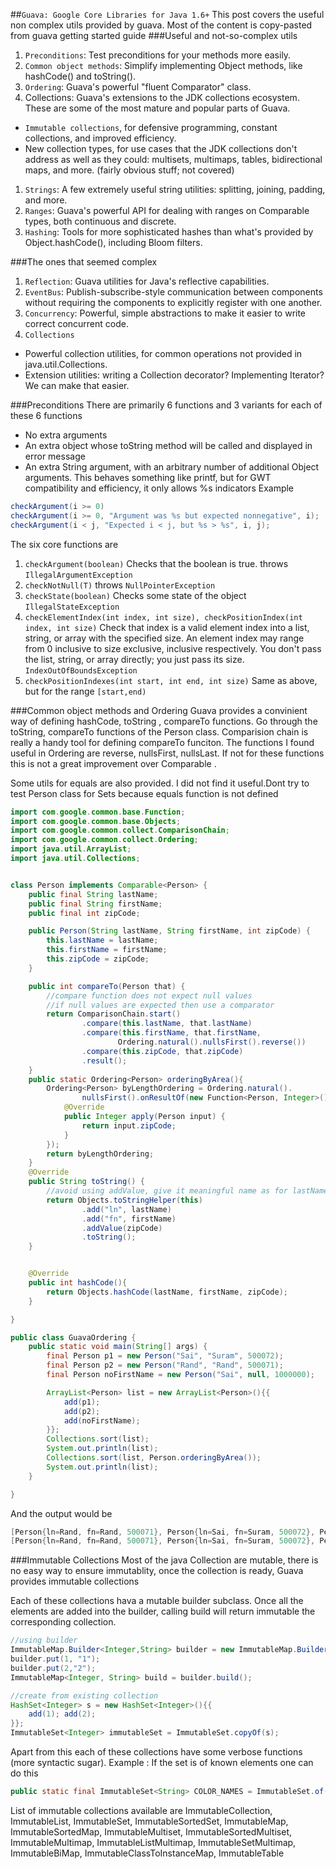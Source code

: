 ##`Guava: Google Core Libraries for Java 1.6+`
This post covers the useful non complex utils provided by guava. Most of the content is copy-pasted from guava getting started guide
###Useful and not-so-complex utils
1. `Preconditions`: Test preconditions for your methods more easily.
2. `Common object methods`: Simplify implementing Object methods, like hashCode() and toString().
2. `Ordering`: Guava's powerful "fluent Comparator" class.
1. Collections: Guava's extensions to the JDK collections ecosystem. These are some of the most mature and popular parts of Guava.
  + `Immutable collections`, for defensive programming, constant collections, and improved efficiency.
  + New collection types, for use cases that the JDK collections don't address as well as they could: multisets, multimaps, tables, bidirectional maps, and more. (fairly obvious stuff; not covered)

1. `Strings`: A few extremely useful string utilities: splitting, joining, padding, and more.
2. `Ranges`: Guava's powerful API for dealing with ranges on Comparable types, both continuous and discrete.
3. `Hashing`: Tools for more sophisticated hashes than what's provided by Object.hashCode(), including Bloom filters.

###The ones that seemed complex
1. `Reflection`: Guava utilities for Java's reflective capabilities.
2. `EventBus`: Publish-subscribe-style communication between components without requiring the components to explicitly register with one another.
3. `Concurrency`: Powerful, simple abstractions to make it easier to write correct concurrent code.
4. `Collections`
  + Powerful collection utilities, for common operations not provided in java.util.Collections.
  + Extension utilities: writing a Collection decorator? Implementing Iterator? We can make that easier.

###Preconditions
There are primarily 6 functions and 3 variants for each of these 6 functions
* No extra arguments
* An extra object whose toString method will be called and displayed in error message 
* An extra String argument, with an arbitrary number of additional Object arguments. This behaves something like printf, but for GWT compatibility and efficiency, it only allows %s indicators
Example
```java
checkArgument(i >= 0)
checkArgument(i >= 0, "Argument was %s but expected nonnegative", i);
checkArgument(i < j, "Expected i < j, but %s > %s", i, j);
```

The six core functions are

1. `checkArgument(boolean)`	Checks that the boolean is true. throws	`IllegalArgumentException`
2. `checkNotNull(T)` throws	`NullPointerException`
3. `checkState(boolean)`	Checks some state of the object `IllegalStateException`
4. `checkElementIndex(int index, int size), checkPositionIndex(int index, int size)` Check that index is a valid element index into a list, string, or array with the specified size. An element index may range from 0 inclusive to size exclusive, inclusive respectively. You don't pass the list, string, or array directly; you just pass its size. `IndexOutOfBoundsException`
5. `checkPositionIndexes(int start, int end, int size)` Same as above, but for the range `[start,end)` 

###Common object methods and Ordering
Guava provides a convinient way of defining hashCode, toString , compareTo functions. Go through the toString, compareTo functions of the Person class. Comparision chain is really a handy tool for defining compareTo funciton. The functions I found useful in Ordering are reverse, nullsFirst, nullsLast. If not for these functions this is not a great improvement over Comparable .

Some utils for equals are also provided. I did not find it useful.Dont try to test Person class for Sets because equals function is not defined
```java
import com.google.common.base.Function;
import com.google.common.base.Objects;
import com.google.common.collect.ComparisonChain;
import com.google.common.collect.Ordering;
import java.util.ArrayList;
import java.util.Collections;


class Person implements Comparable<Person> {
    public final String lastName;
    public final String firstName;
    public final int zipCode;

    public Person(String lastName, String firstName, int zipCode) {
        this.lastName = lastName;
        this.firstName = firstName;
        this.zipCode = zipCode;
    }

    public int compareTo(Person that) {
        //compare function does not expect null values
        //if null values are expected then use a comparator
        return ComparisonChain.start()
                .compare(this.lastName, that.lastName)
                .compare(this.firstName, that.firstName, 
                        Ordering.natural().nullsFirst().reverse())
                .compare(this.zipCode, that.zipCode)
                .result();
    }
    public static Ordering<Person> orderingByArea(){
        Ordering<Person> byLengthOrdering = Ordering.natural().
                nullsFirst().onResultOf(new Function<Person, Integer>() {
            @Override
            public Integer apply(Person input) {
                return input.zipCode;
            }
        });
        return byLengthOrdering;
    }
    @Override
    public String toString() {
        //avoid using addValue, give it meaningful name as for lastName/firstName
        return Objects.toStringHelper(this)
                .add("ln", lastName)
                .add("fn", firstName)
                .addValue(zipCode)
                .toString();
    }


    @Override
    public int hashCode(){
        return Objects.hashCode(lastName, firstName, zipCode);
    }

}

public class GuavaOrdering {
    public static void main(String[] args) {
        final Person p1 = new Person("Sai", "Suram", 500072);
        final Person p2 = new Person("Rand", "Rand", 500071);
        final Person noFirstName = new Person("Sai", null, 1000000);

        ArrayList<Person> list = new ArrayList<Person>(){{
            add(p1);
            add(p2);
            add(noFirstName);
        }};
        Collections.sort(list);
        System.out.println(list);
        Collections.sort(list, Person.orderingByArea());
        System.out.println(list);
    }

}

```
And the output would be
```java
[Person{ln=Rand, fn=Rand, 500071}, Person{ln=Sai, fn=Suram, 500072}, Person{ln=Sai, fn=null, 1000000}]
[Person{ln=Rand, fn=Rand, 500071}, Person{ln=Sai, fn=Suram, 500072}, Person{ln=Sai, fn=null, 1000000}]
```
###Immutable Collections
Most of the java Collection are mutable, there is no easy way to ensure immutablity, once the collection is ready, Guava provides immutable collections

Each of these collections hava a mutable builder subclass. Once all the elements are added into the builder, calling build will return immutable the corresponding collection.
```java
//using builder
ImmutableMap.Builder<Integer,String> builder = new ImmutableMap.Builder<Integer, String>();
builder.put(1, "1");
builder.put(2,"2");
ImmutableMap<Integer, String> build = builder.build();

//create from existing collection
HashSet<Integer> s = new HashSet<Integer>(){{
    add(1); add(2);
}};
ImmutableSet<Integer> immutableSet = ImmutableSet.copyOf(s);
```
Apart from this each of these collections have some verbose functions (more syntactic sugar). 
Example : If the set is of known elements one can do this
```java
public static final ImmutableSet<String> COLOR_NAMES = ImmutableSet.of("red","orange");
```
List of immutable collections available are ImmutableCollection, ImmutableList, ImmutableSet, ImmutableSortedSet, ImmutableMap, ImmutableSortedMap, ImmutableMultiset, ImmutableSortedMultiset, ImmutableMultimap, ImmutableListMultimap, ImmutableSetMultimap, ImmutableBiMap, ImmutableClassToInstanceMap, ImmutableTable
